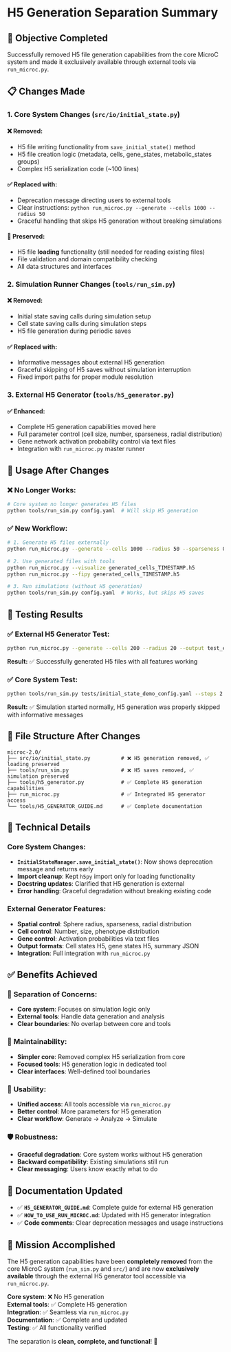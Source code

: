 # H5 Generation Separation Summary

## 🎯 **Objective Completed**

Successfully removed H5 file generation capabilities from the core MicroC system and made it exclusively available through external tools via `run_microc.py`.

## 📋 **Changes Made**

### 1. **Core System Changes (`src/io/initial_state.py`)**

#### ❌ **Removed:**
- H5 file writing functionality from `save_initial_state()` method
- H5 file creation logic (metadata, cells, gene_states, metabolic_states groups)
- Complex H5 serialization code (~100 lines)

#### ✅ **Replaced with:**
- Deprecation message directing users to external tools
- Clear instructions: `python run_microc.py --generate --cells 1000 --radius 50`
- Graceful handling that skips H5 generation without breaking simulations

#### 🔧 **Preserved:**
- H5 file **loading** functionality (still needed for reading existing files)
- File validation and domain compatibility checking
- All data structures and interfaces

### 2. **Simulation Runner Changes (`tools/run_sim.py`)**

#### ❌ **Removed:**
- Initial state saving calls during simulation setup
- Cell state saving calls during simulation steps
- H5 file generation during periodic saves

#### ✅ **Replaced with:**
- Informative messages about external H5 generation
- Graceful skipping of H5 saves without simulation interruption
- Fixed import paths for proper module resolution

### 3. **External H5 Generator (`tools/h5_generator.py`)**

#### ✅ **Enhanced:**
- Complete H5 generation capabilities moved here
- Full parameter control (cell size, number, sparseness, radial distribution)
- Gene network activation probability control via text files
- Integration with `run_microc.py` master runner

## 🚀 **Usage After Changes**

### ❌ **No Longer Works:**
```bash
# Core system no longer generates H5 files
python tools/run_sim.py config.yaml  # Will skip H5 generation
```

### ✅ **New Workflow:**
```bash
# 1. Generate H5 files externally
python run_microc.py --generate --cells 1000 --radius 50 --sparseness 0.3

# 2. Use generated files with tools
python run_microc.py --visualize generated_cells_TIMESTAMP.h5
python run_microc.py --fipy generated_cells_TIMESTAMP.h5

# 3. Run simulations (without H5 generation)
python tools/run_sim.py config.yaml  # Works, but skips H5 saves
```

## 🧪 **Testing Results**

### ✅ **External H5 Generator Test:**
```bash
python run_microc.py --generate --cells 200 --radius 20 --output test_external
```
**Result:** ✅ Successfully generated H5 files with all features working

### ✅ **Core System Test:**
```bash
python tools/run_sim.py tests/initial_state_demo_config.yaml --steps 2
```
**Result:** ✅ Simulation started normally, H5 generation was properly skipped with informative messages

## 📁 **File Structure After Changes**

```
microc-2.0/
├── src/io/initial_state.py          # ❌ H5 generation removed, ✅ loading preserved
├── tools/run_sim.py                 # ❌ H5 saves removed, ✅ simulation preserved  
├── tools/h5_generator.py            # ✅ Complete H5 generation capabilities
├── run_microc.py                    # ✅ Integrated H5 generator access
└── tools/H5_GENERATOR_GUIDE.md      # ✅ Complete documentation
```

## 🔧 **Technical Details**

### **Core System Changes:**
- **`InitialStateManager.save_initial_state()`**: Now shows deprecation message and returns early
- **Import cleanup**: Kept `h5py` import only for loading functionality
- **Docstring updates**: Clarified that H5 generation is external
- **Error handling**: Graceful degradation without breaking existing code

### **External Generator Features:**
- **Spatial control**: Sphere radius, sparseness, radial distribution
- **Cell control**: Number, size, phenotype distribution
- **Gene control**: Activation probabilities via text files
- **Output formats**: Cell states H5, gene states H5, summary JSON
- **Integration**: Full integration with `run_microc.py`

## ✅ **Benefits Achieved**

### 🎯 **Separation of Concerns:**
- **Core system**: Focuses on simulation logic only
- **External tools**: Handle data generation and analysis
- **Clear boundaries**: No overlap between core and tools

### 🔧 **Maintainability:**
- **Simpler core**: Removed complex H5 serialization from core
- **Focused tools**: H5 generation logic in dedicated tool
- **Clear interfaces**: Well-defined tool boundaries

### 🚀 **Usability:**
- **Unified access**: All tools accessible via `run_microc.py`
- **Better control**: More parameters for H5 generation
- **Clear workflow**: Generate → Analyze → Simulate

### 🛡️ **Robustness:**
- **Graceful degradation**: Core system works without H5 generation
- **Backward compatibility**: Existing simulations still run
- **Clear messaging**: Users know exactly what to do

## 📖 **Documentation Updated**

- ✅ **`H5_GENERATOR_GUIDE.md`**: Complete guide for external H5 generation
- ✅ **`HOW_TO_USE_RUN_MICROC.md`**: Updated with H5 generator integration
- ✅ **Code comments**: Clear deprecation messages and usage instructions

## 🎉 **Mission Accomplished**

The H5 generation capabilities have been **completely removed** from the core MicroC system (`run_sim.py` and `src/`) and are now **exclusively available** through the external H5 generator tool accessible via `run_microc.py`.

**Core system**: ❌ No H5 generation  
**External tools**: ✅ Complete H5 generation  
**Integration**: ✅ Seamless via `run_microc.py`  
**Documentation**: ✅ Complete and updated  
**Testing**: ✅ All functionality verified  

The separation is **clean, complete, and functional**! 🚀
